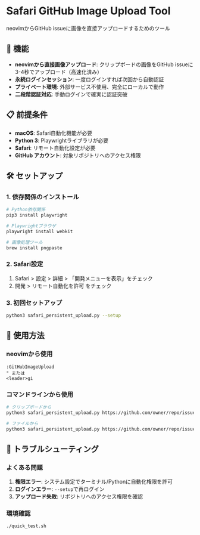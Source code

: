# Safari GitHub Image Upload Tool

neovimからGitHub issueに画像を直接アップロードするためのツール

## 🚀 機能

- **neovimから直接画像アップロード**: クリップボードの画像をGitHub issueに3-4秒でアップロード（高速化済み）
- **永続ログインセッション**: 一度ログインすれば次回から自動認証
- **プライベート環境**: 外部サービス不使用、完全にローカルで動作
- **二段階認証対応**: 手動ログインで確実に認証突破

## 📋 前提条件

- **macOS**: Safari自動化機能が必要
- **Python 3**: Playwrightライブラリが必要
- **Safari**: リモート自動化設定が必要
- **GitHub アカウント**: 対象リポジトリへのアクセス権限

## 🛠️ セットアップ

### 1. 依存関係のインストール

```bash
# Python依存関係
pip3 install playwright

# Playwrightブラウザ
playwright install webkit

# 画像処理ツール
brew install pngpaste
```

### 2. Safari設定

1. Safari > 設定 > 詳細 > 「開発メニューを表示」をチェック
2. 開発 > リモート自動化を許可 をチェック

### 3. 初回セットアップ

```bash
python3 safari_persistent_upload.py --setup
```

## 📖 使用方法

### neovimから使用

```vim
:GitHubImageUpload
" または
<leader>gi
```

### コマンドラインから使用

```bash
# クリップボードから
python3 safari_persistent_upload.py https://github.com/owner/repo/issues/123

# ファイルから
python3 safari_persistent_upload.py https://github.com/owner/repo/issues/123 --image /path/to/image.png
```

## 🔧 トラブルシューティング

### よくある問題

1. **権限エラー**: システム設定でターミナル/Pythonに自動化権限を許可
2. **ログインエラー**: `--setup`で再ログイン
3. **アップロード失敗**: リポジトリへのアクセス権限を確認

### 環境確認

```bash
./quick_test.sh
```
